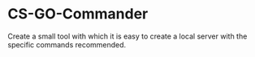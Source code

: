 # CS-GO-Commander
Create a small tool with which it is easy to create a local server with the specific commands recommended.

